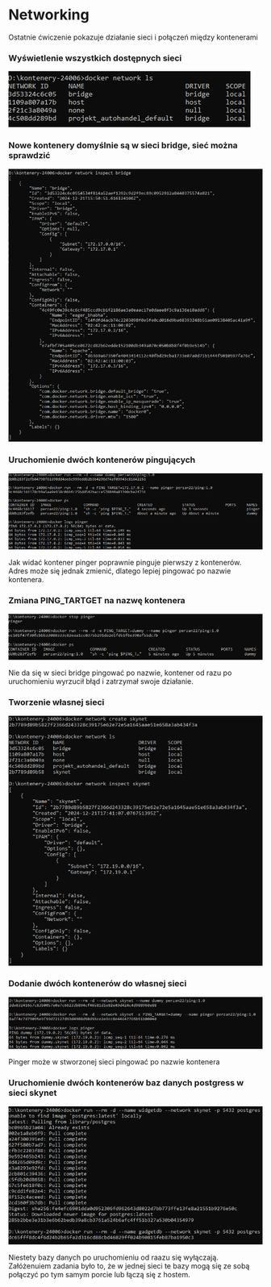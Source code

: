 # Networking

Ostatnie ćwiczenie pokazuje działanie sieci i połączeń między kontenerami

### Wyświetlenie wszystkich dostępnych sieci

![Zdjęcie 1](images/01.png)

### Nowe kontenery domyślnie są w sieci bridge, sieć można sprawdzić

![Zdjęcie 2](images/02.png)

### Uruchomienie dwóch kontenerów pingujących

![Zdjęcie 3](images/03.png)

Jak widać kontener pinger poprawnie pinguje pierwszy z kontenerów. Adres może się jednak zmienić, dlatego lepiej pingować po nazwie kontenera.

### Zmiana PING_TARTGET na nazwę kontenera

![Zdjęcie 4](images/04.png)

Nie da się w sieci bridge pingować po nazwie, kontener od razu po uruchomieniu wyrzucił błąd i zatrzymał swoje działanie.

### Tworzenie własnej sieci

![Zdjęcie 5](images/05.png)

### Dodanie dwóch kontenerów do własnej sieci

![Zdjęcie 6](images/06.png)

Pinger może w stworzonej sieci pingować po nazwie kontenera

### Uruchomienie dwóch kontenerów baz danych postgress w sieci skynet

![Zdjęcie 7](images/07.png)

Niestety bazy danych po uruchomieniu od raazu się wyłączają. Załóżenuiem zadania było to, że w jednej sieci te bazy mogą się ze sobą połączyć po tym samym porcie lub łączą się z hostem.


